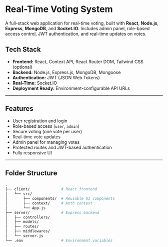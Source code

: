#  Real-Time Voting System

A full-stack web application for real-time voting, built with **React**, **Node.js**, **Express**, **MongoDB**, and **Socket.IO**. Includes admin panel, role-based access control, JWT authentication, and real-time updates on votes.

##  Tech Stack

- **Frontend:** React, Context API, React Router DOM, Tailwind CSS (optional)
- **Backend:** Node.js, Express.js, MongoDB, Mongoose
- **Authentication:** JWT (JSON Web Tokens)
- **Real-Time:** Socket.IO
- **Deployment Ready:** Environment-configurable API URLs

---

##  Features

- User registration and login  
- Role-based access (`user`, `admin`)  
- Secure voting (one vote per user)  
- Real-time vote updates  
- Admin panel for managing votes  
- Protected routes and JWT-based authentication  
- Fully responsive UI  

---

##  Folder Structure

```bash
.
├── client/              # React frontend
│   └── src/
│       ├── components/  # Reusable UI components
│       ├── context/     # Auth context
│       └── App.js
├── server/              # Express backend
│   ├── controllers/
│   ├── models/
│   ├── routes/
│   ├── middlewares/
│   └── server.js
└── .env                 # Environment variables
